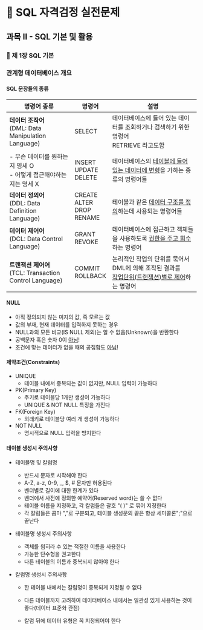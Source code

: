 # 🚀 SQL 자격검정 실전문제



## 과목 II - SQL 기본 및 활용

### 🌱 제 1장 SQL 기본

### 관계형 데이터베이스 개요

#### SQL 문장들의 종류

| 명령어 종류                                                  | 명령어                                  | 설명                                                         |
| ------------------------------------------------------------ | --------------------------------------- | ------------------------------------------------------------ |
| **데이터 조작어**<br />(DML: Data Manipulation Language)     | SELECT                                  | 데이터베이스에 들어 있는 데이터를 조회하거나 검색하기 위한 명령어<br />RETRIEVE 라고도함 |
| - 무슨 데이터를 원하는지 명세 O<br />- 어떻게 접근해야하는지는 명세 X | INSERT<br />UPDATE<br />DELETE          | 데이터베이스의 <u>테이블에 들어 있는 데이터에 변형</u>을 가하는 종류의 명령어들 |
| **데이터 정의어**<br />(DDL: Data Definition Language)       | CREATE<br />ALTER<br />DROP<br />RENAME | 테이블과 같은 <u>데이터 구조를 정의</u>하는데 사용되는 명령어들 |
| **데이터 제어어**<br />(DCL: Data Control Language)          | GRANT<br />REVOKE                       | 데이터베이스에 접근하고 객체들을 사용하도록 <u>권한을 주고 회수</u>하는 명령어 |
| **트랜잭션 제어어**<br />(TCL: Transaction Control Language) | COMMIT<br />ROLLBACK                    | 논리적인 작업의 단위를 묶어서 DML에 의해 조작된 결과를 <br /><u>작업단위(트랜잭션)별로 제어</u>하는 명령어 |

#### NULL 

* 아직 정의되지 않는 미지의 값, 즉 모르는 값
* 값의 부재, 현재 데이터를 입력하지 못하는 경우
* NULL과의 모든 비교(IS NULL 제외)는 알 수 없음(Unknown)을 반환한다
* 공백문자 혹은 숫자 0이 <u>아님</u>!
* 조건에 맞는 데이터가 없을 때의 공집합도 <u>아님</u>!

#### 제약조건(Constraints)

* UNIQUE
  * 테이블 내에서 중복되는 값이 없지만, NULL 입력이 가능하다
* PK(Primary Key)
  * 주키로 테이블당 1개만 생성이 가능하다
  * UNIQUE & NOT NULL 특징을 가진다
* FK(Foreign Key)
  * 외래키로 테이블당 여러 개 생성이 가능하다
* NOT NULL
  * 명시적으로 NULL 입력을 방지한다

#### 테이블 생성시 주의사항

* 테이블명 및 칼럼명

  * 반드시 문자로 시작해야 한다
  * A-Z, a-z, 0-9, _, $, # 문자만 허용된다
  * 벤더별로 길이에 대한 한계가 있다
  * 벤더에서 사전에 정의한 예약어(Reserved word)는 쓸 수 없다
  * 테이블 이름을 지정하고, 각 칼럼들은 괄호 "( )" 로 묶어 지정한다
  * 각 칼럼들은 콤마 ","로 구분되고, 테이블 생성문의 끝은 항상 세미콜론";"으로 끝난다

* 테이블명 생성시 주의사항

  * 객체를 읨히라 수 있는 적절한 이름을 사용한다
  * 가능한 단수형을 권고한다
  * 다른 테이블의 이름과 중복되지 않아야 한다

* 칼럼명 생성시 주의사항

  * 한 테이블 내에서는 칼럼명이 중복되게 지정될 수 없다

  * 다른 테이블까지 고려하여 데이터베이스 내에서는 일관성 있게 사용하는 것이 좋다(데이터 표준화 관점)

  * 칼럼 뒤에 데이터 유형은 꼭 지정되어야 한다

    

